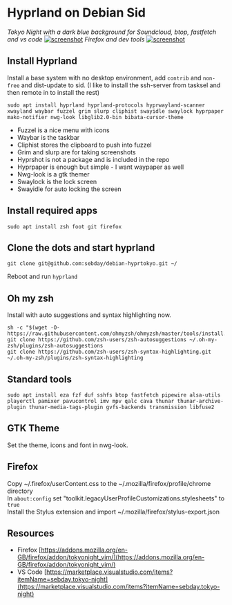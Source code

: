 # Hyprland on Debian Sid

*Tokyo Night with a dark blue background for Soundcloud, btop, fastfetch and vs code*
[![screenshot](https://imghost.lol/screenshots/2024-10-18-014509_hyprshot.png)](https://imghost.lol/screenshots/2024-10-18-014509_hyprshot.png)
*Firefox and dev tools*
[![screenshot](https://imghost.lol/screenshots/2024-10-18-235027_hyprshot.png)](https://imghost.lol/screenshots/2024-10-18-235027_hyprshot.png)

## Install Hyprland
Install a base system with no desktop environment, add `contrib` and `non-free` and dist-update to sid. (I like to install the ssh-server from tasksel and then remote in to install the rest)

`sudo apt install hyprland hyprland-protocols hyprwayland-scanner xwayland waybar fuzzel grim slurp cliphist swayidle swaylock hyprpaper mako-notifier nwg-look libglib2.0-bin bibata-cursor-theme`

- Fuzzel is a nice menu with icons
- Waybar is the taskbar
- Cliphist stores the clipboard to push into fuzzel
- Grim and slurp are for taking screenshots
- Hyprshot is not a package and is included in the repo
- Hyprpaper is enough but simple - I want waypaper as well
- Nwg-look is a gtk themer
- Swaylock is the lock screen
- Swayidle for auto locking the screen

## Install required apps
`sudo apt install zsh foot git firefox`

## Clone the dots and start hyprland
`git clone git@github.com:sebday/debian-hyprtokyo.git ~/`

Reboot and run `hyprland`

## Oh my zsh
Install with auto suggestions and syntax highlighting now.
```
sh -c "$(wget -O- https://raw.githubusercontent.com/ohmyzsh/ohmyzsh/master/tools/install.sh)" 
git clone https://github.com/zsh-users/zsh-autosuggestions ~/.oh-my-zsh/plugins/zsh-autosuggestions
git clone https://github.com/zsh-users/zsh-syntax-highlighting.git ~/.oh-my-zsh/plugins/zsh-syntax-highlighting
```

## Standard tools
`sudo apt install eza fzf duf sshfs btop fastfetch pipewire alsa-utils playerctl pamixer pavucontrol imv mpv qalc cava thunar thunar-archive-plugin thunar-media-tags-plugin gvfs-backends transmission libfuse2`

## GTK Theme
Set the theme, icons and font in nwg-look.

## Firefox
Copy ~/.firefox/userContent.css to the ~/.mozilla/firefox/profile/chrome directory \
In `about:config` set "toolkit.legacyUserProfileCustomizations.stylesheets" to `true` \
Install the Stylus extension and import ~/.mozilla/firefox/stylus-export.json

## Resources

 - Firefox [https://addons.mozilla.org/en-GB/firefox/addon/tokyonight_vim/](https://addons.mozilla.org/en-GB/firefox/addon/tokyonight_vim/)
 - VS Code [https://marketplace.visualstudio.com/items?itemName=sebday.tokyo-night](https://marketplace.visualstudio.com/items?itemName=sebday.tokyo-night)
